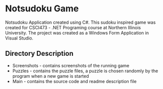 # Notsudoku Game

Notsudoku Application created using C#. This sudoku inspired game was created for CSCI473 - .NET Programing course at Northern Illinois University. The project was created as a Windows Form Application in Visual Studio.

## Directory Description
  - Screenshots - contains screenshots of the running game
  - Puzzles - contains the puzzle files, a puzzle is chosen randomly by the program when a new game is started
  - Main - contains the source code and readme description file
